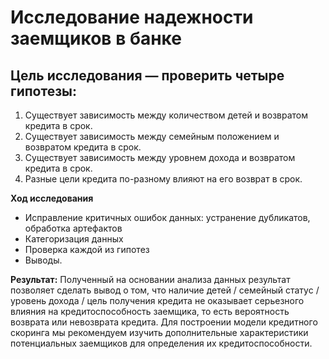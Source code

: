 # Исследование надежности заемщиков в банке


## **Цель исследования** — проверить четыре гипотезы:

1. Существует зависимость между количеством детей и возвратом кредита в срок.
2. Существует зависимость между семейным положением и возвратом кредита в срок.
3. Существует зависимость между уровнем дохода и возвратом кредита в срок.
4. Разные цели кредита по-разному влияют на его возврат в срок.

**Ход исследования**

- Исправление критичных ошибок данных: устранение дубликатов, обработка артефактов
- Категоризация данных
- Проверка каждой из гипотез 
- Выводы.

**Результат:** Полученный на основании анализа данных результат позволяет сделать вывод о том, что наличие детей / семейный статус / уровень дохода / цель получения кредита не оказывает серьезного влияния на кредитоспособность заемщика, то есть вероятность возврата или невозврата кредита. Для построении модели кредитного скоринга мы рекомендуем изучить дополнительные характеристики потенциальных заемщиков для определения их кредитоспособности.
